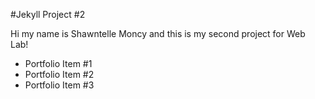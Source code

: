 
#Jekyll Project #2

Hi my name is Shawntelle Moncy and this is my second project for Web Lab!


* Portfolio Item #1
* Portfolio Item #2
* Portfolio Item #3

